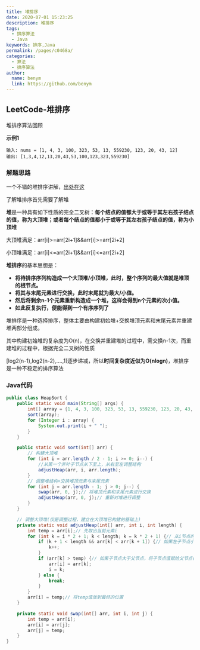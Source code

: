 ```yaml
---
title: 堆排序
date: 2020-07-01 15:23:25
description: 堆排序
tags: 
  - 排序算法
  - Java
keywords: 排序,Java
permalink: /pages/c0468a/
categories: 
  - 算法
  - 排序算法
author: 
  name: benym
  link: https://github.com/benym
---
```


## LeetCode-堆排序

堆排序算法回顾

 <!--more-->

**示例1**

```
输入: nums = [1, 4, 3, 100, 323, 53, 13, 559230, 123, 20, 43, 12]
输出: [1,3,4,12,13,20,43,53,100,123,323,559230]
```

### 解题思路

一个不错的堆排序讲解，[出处在这](https://www.cnblogs.com/chengxiao/p/6129630.html)

了解堆排序首先需要了解堆

**堆**是一种具有如下性质的完全二叉树：**每个结点的值都大于或等于其左右孩子结点的值，称为大顶堆；或者每个结点的值都小于或等于其左右孩子结点的值，称为小顶堆**

大顶堆满足：arr[i]>=arr[2i+1]&&arr[i]>=arr[2i+2]

小顶堆满足：arr[i]<=arr[2i+1]&&arr[i]<=arr[2i+2]

**堆排序**的基本思想是： 

- **将待排序序列构造成一个大顶堆/小顶堆，此时，整个序列的最大值就是堆顶的根节点。**
- **将其与末尾元素进行交换，此时末尾就为最大/小值。**
- **然后将剩余n-1个元素重新构造成一个堆，这样会得到n个元素的次小值。**
- **如此反复执行，便能得到一个有序序列了**

堆排序是一种选择排序，整体主要由构建初始堆+交换堆顶元素和末尾元素并重建堆两部分组成。

其中构建初始堆的复杂度为O(n)，在交换并重建堆的过程中，需交换n-1次，而重建堆的过程中，根据完全二叉树的性质

[log2(n-1),log2(n-2),....,1]逐步递减，所以**时间复杂度近似为O(nlogn)**，堆排序是一种不稳定的排序算法

### Java代码

```java
public class HeapSort {
    public static void main(String[] args) {
        int[] array = {1, 4, 3, 100, 323, 53, 13, 559230, 123, 20, 43, 12};
        sort(array);
        for (Integer i : array) {
            System.out.print(i + " ");
        }
    }

    public static void sort(int[] arr) {
        // 构建大顶堆
        for (int i = arr.length / 2 - 1; i >= 0; i--) {
            //从第一个非叶子节点从下至上，从右至左调整结构
            adjustHeap(arr, i, arr.length);
        }
        // 调整堆结构+交换堆顶元素与末尾元素
        for (int j = arr.length - 1; j > 0; j--) {
            swap(arr, 0, j);// 将堆顶元素和末尾元素进行交换
            adjustHeap(arr, 0, j);// 重新对堆进行调整
        }
    }

    // 调整大顶堆(仅是调整过程，建立在大顶堆已构建的基础上)
    private static void adjustHeap(int[] arr, int i, int length) {
        int temp = arr[i];// 先取出当前元素i
        for (int k = i * 2 + 1; k < length; k = k * 2 + 1) {// 从i节点的左子节点开始，也就是2i+1处开始
            if (k + 1 < length && arr[k] < arr[k + 1]) {// 如果左子节点小于右子节点，k指向右子节点
                k++;
            }
            if (arr[k] > temp) {// 如果子节点大于父节点，将子节点值赋给父节点(不用进行交换)
                arr[i] = arr[k];
                i = k;
            } else {
                break;
            }
        }
        arr[i] = temp;// 将temp值放到最终的位置
    }

    private static void swap(int[] arr, int i, int j) {
        int temp = arr[i];
        arr[i] = arr[j];
        arr[j] = temp;
    }
}
```



